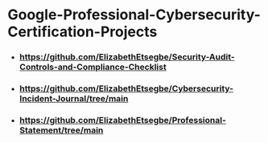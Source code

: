 # Google-Professional-Cybersecurity-Certification-Projects

- ### https://github.com/ElizabethEtsegbe/Security-Audit-Controls-and-Compliance-Checklist

- ### https://github.com/ElizabethEtsegbe/Cybersecurity-Incident-Journal/tree/main

- ### https://github.com/ElizabethEtsegbe/Professional-Statement/tree/main
